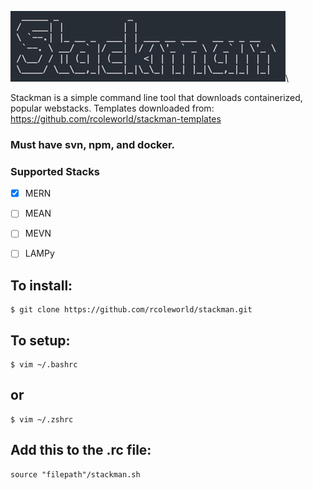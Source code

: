![](./images/stackman.png)\


Stackman is a simple command line tool that downloads containerized, popular webstacks. 
Templates downloaded from: https://github.com/rcoleworld/stackman-templates


### Must have svn, npm, and docker.
### Supported Stacks
- [X] MERN
- [ ] MEAN
- [ ] MEVN
- [ ] LAMPy


## To install:
```
$ git clone https://github.com/rcoleworld/stackman.git
```
## To setup:
```
$ vim ~/.bashrc
```
## or
```
$ vim ~/.zshrc
```
## Add this to the .rc file:
```
source "filepath"/stackman.sh
```